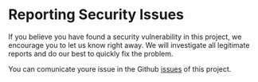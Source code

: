 # Reporting Security Issues

If you believe you have found a security vulnerability in this project, we encourage you to let us know right away. We will investigate all legitimate reports and do our best to quickly fix the problem.

You can comunicate youre issue in the Github [issues](https://github.com/Celtic-Bytes/electron-simple-template/issues) of this project.
